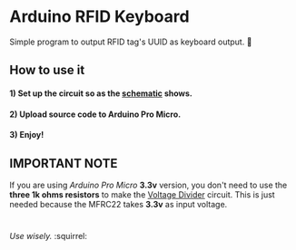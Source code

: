 # Arduino RFID Keyboard
Simple program to output RFID tag's UUID as keyboard output. :crystal_ball:

## How to use it

#### 1) Set up the circuit so as the [schematic](https://github.com/brunnotelma/arduino-rfid-keyboard/blob/master/schematic.png) shows.
#### 2) Upload source code to Arduino Pro Micro.
#### 3) Enjoy!

## IMPORTANT NOTE
If you are using _Arduino Pro Micro_ **3.3v** version, you don't need to use
the **three 1k ohms resistors** to make the [Voltage Divider](https://github.com/brunnotelma/arduino-rfid-keyboard/blob/master/voltage_divider_circuit.png) circuit. 
This is just needed because the MFRC22 takes **3.3v** as input voltage.

#

_Use wisely._ :squirrel: